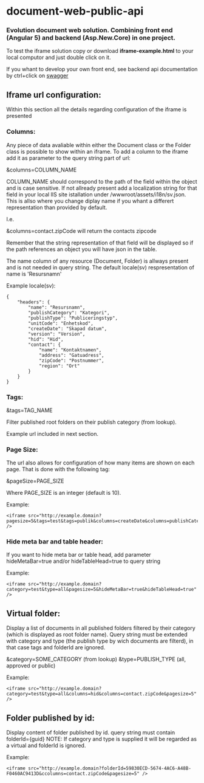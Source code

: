 # document-web-public-api
### Evolution document web solution. Combining front end (Angular 5) and backend (Asp.New.Core) in one project.

To test the iframe solution copy or download **iframe-example.html** to your local computor and just double click on it.

If you whant to develop your own front end, see backend api documentation by ctrl+click on <a href="http://10.3.67.101:5001/swagger/" target="_blank">swagger</a>

## Iframe url configuration:

Within this section all the details regarding configuration of the iframe is presented

### Columns:

Any piece of data avaliable within either the Document class or the Folder class is possible to show within an iframe. To add a column to the iframe add it as parameter to the query string part of url:

&columns=COLUMN_NAME

COLUMN_NAME should correspond to the path of the field within the object and is case sensitive. If not allready present add a localization string for that field in your local IIS site istallation under /wwwroot/assets/i18n/sv.json. This is allso where you change diplay name if you whant a differert representation than provided by default. 

I.e.

&columns=contact.zipCode will return the contacts zipcode

Remember that the string representation of that field will be displayed so if the path references an object you will have json in the table.
 
The name column of any resource (Document, Folder) is allways present and is not needed in query string. The default locale(sv) respresentation of name is 'Resursnamn'

Example locale(sv):
```
{
    "headers": {
        "name": "Resursnamn",
        "publishCategory": "Kategori",
        "publishType": "Publiceringstyp",
        "unitCode": "Enhetskod",
        "createDate": "Skapad datum",
        "version": "Version",
        "hid": "Hid",
        "contact": {
            "name": "Kontaktnamen",
            "address": "Gatuadress",
            "zipCode": "Postnummer",
            "region": "Ort"
        }
    }
}
```
### Tags:

&tags=TAG_NAME

Filter published root folders on their publish category (from lookup).

Example url included in next section.

### Page Size:

The url also allows for configuration of how many items are shown on each page. That is done with the following tag:

&pageSize=PAGE_SIZE

Where PAGE_SIZE is an integer (default is 10).

Example:
```
<iframe src="http://example.domain?pagesize=5&tags=test&tags=publik&columns=createDate&columns=publishCategory&columns=hid" />
```
### Hide meta bar and table header:

If you want to hide meta bar or table head, add parameter hideMetaBar=true and/or hideTableHead=true to query string

Example:
```
<iframe src="http://example.domain?category=test&type=all&pagesize=5&hideMetaBar=true&hideTableHead=true" />
```

## Virtual folder:

Display a list of documents in all published folders filtered by their category (which is displayed as root folder name). Query string must be extended with category and type (the publish type by wich documents are filterd), in that case tags and folderId are ignored.

&category=SOME_CATEGORY (from lookup) &type=PUBLISH_TYPE (all, approved or public)

Example:
```
<iframe src="http://example.domain?category=test&type=all&columns=hid&columns=contact.zipCode&pagesize=5" />
```

## Folder published by id:

Display content of folder published by id. query string must contain folderId={guid} NOTE: If category and type is supplied it will be regarded as a virtual and folderId is ignored.

Example:
```
<iframe src="http://example.domain?folderId=59830ECD-5674-4AC6-A48B-F0460AC9413D&ccolumns=contact.zipCode&pagesize=5" />
```


